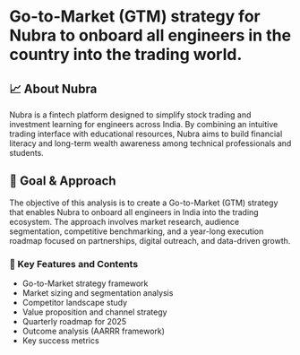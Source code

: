 # Go-to-Market (GTM) strategy for Nubra to onboard all engineers in the country into the trading world.

## 📈 About Nubra 
Nubra is a fintech platform designed to simplify stock trading and investment learning for engineers across India. By combining an intuitive trading interface with educational resources, Nubra aims to build financial literacy and long-term wealth awareness among technical professionals and students.
## 🎯 Goal & Approach
The objective of this analysis is to create a Go-to-Market (GTM) strategy that enables Nubra to onboard all engineers in India into the trading ecosystem. The approach involves market research, audience segmentation, competitive benchmarking, and a year-long execution roadmap focused on partnerships, digital outreach, and data-driven growth.
### 🌟 Key Features and Contents
- Go-to-Market strategy framework
- Market sizing and segmentation analysis
- Competitor landscape study
- Value proposition and channel strategy
- Quarterly roadmap for 2025
- Outcome analysis (AARRR framework)
- Key success metrics



